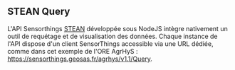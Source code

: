 ## STEAN Query

L'API Sensorthings [STEAN](https://github.com/Mario-35/STEAN) développée sous NodeJS intègre nativement un outil de requétage et de visualisation des données. Chaque instance de l'API dispose d'un client SensorThings accessible via une URL dédiée, comme dans cet exemple de l'ORE AgrHyS : https://sensorthings.geosas.fr/agrhys/v1.1/Query.
